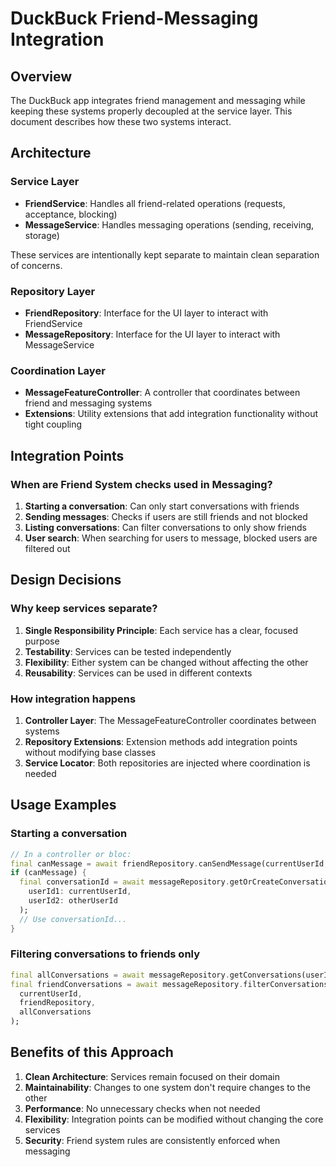 # DuckBuck Friend-Messaging Integration

## Overview

The DuckBuck app integrates friend management and messaging while keeping these systems properly decoupled at the service layer. This document describes how these two systems interact.

## Architecture

### Service Layer
- **FriendService**: Handles all friend-related operations (requests, acceptance, blocking)
- **MessageService**: Handles messaging operations (sending, receiving, storage)

These services are intentionally kept separate to maintain clean separation of concerns.

### Repository Layer
- **FriendRepository**: Interface for the UI layer to interact with FriendService
- **MessageRepository**: Interface for the UI layer to interact with MessageService

### Coordination Layer
- **MessageFeatureController**: A controller that coordinates between friend and messaging systems
- **Extensions**: Utility extensions that add integration functionality without tight coupling

## Integration Points

### When are Friend System checks used in Messaging?
1. **Starting a conversation**: Can only start conversations with friends
2. **Sending messages**: Checks if users are still friends and not blocked
3. **Listing conversations**: Can filter conversations to only show friends
4. **User search**: When searching for users to message, blocked users are filtered out

## Design Decisions

### Why keep services separate?
1. **Single Responsibility Principle**: Each service has a clear, focused purpose
2. **Testability**: Services can be tested independently
3. **Flexibility**: Either system can be changed without affecting the other
4. **Reusability**: Services can be used in different contexts

### How integration happens
1. **Controller Layer**: The MessageFeatureController coordinates between systems
2. **Repository Extensions**: Extension methods add integration points without modifying base classes
3. **Service Locator**: Both repositories are injected where coordination is needed

## Usage Examples

### Starting a conversation
```dart
// In a controller or bloc:
final canMessage = await friendRepository.canSendMessage(currentUserId, otherUserId);
if (canMessage) {
  final conversationId = await messageRepository.getOrCreateConversation(
    userId1: currentUserId, 
    userId2: otherUserId
  );
  // Use conversationId...
}
```

### Filtering conversations to friends only
```dart
final allConversations = await messageRepository.getConversations(userId: currentUserId);
final friendConversations = await messageRepository.filterConversationsToFriendsOnly(
  currentUserId,
  friendRepository,
  allConversations
);
```

## Benefits of this Approach

1. **Clean Architecture**: Services remain focused on their domain
2. **Maintainability**: Changes to one system don't require changes to the other
3. **Performance**: No unnecessary checks when not needed
4. **Flexibility**: Integration points can be modified without changing the core services
5. **Security**: Friend system rules are consistently enforced when messaging
